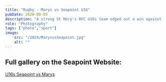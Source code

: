 ```yaml
---
title: "Rugby - Marys vs Seapoint U16"
pubDate: 2020-08-05
description: "A strong St Mary's RFC U16s team edged out a win against a strong Seapoint RC team this morning (5th May 2024) in Templeville Road. A cracking game, that came down to just a couple of points in the last 5 minutes."
role: "Photography"
tags: ["photo","sport"]
image:
    src: "/2024/MarysvsSeapoint.jpg"
    alt: ""
---
```


## Full gallery on the Seapoint Website:
[U16s Seapoint vs Marys](https://www.seapointrugby.club/envira/2024-05-05-seapoint-u16s-vs-st-marys/)
